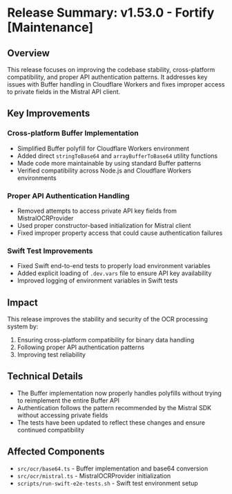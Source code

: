 # Release Summary: v1.53.0 - Fortify [Maintenance]

## Overview

This release focuses on improving the codebase stability, cross-platform compatibility, and proper API authentication patterns. It addresses key issues with Buffer handling in Cloudflare Workers and fixes improper access to private fields in the Mistral API client.

## Key Improvements

### Cross-platform Buffer Implementation

- Simplified Buffer polyfill for Cloudflare Workers environment
- Added direct `stringToBase64` and `arrayBufferToBase64` utility functions
- Made code more maintainable by using standard Buffer patterns
- Verified compatibility across Node.js and Cloudflare Workers environments

### Proper API Authentication Handling

- Removed attempts to access private API key fields from MistralOCRProvider
- Used proper constructor-based initialization for Mistral client
- Fixed improper property access that could cause authentication failures

### Swift Test Improvements 

- Fixed Swift end-to-end tests to properly load environment variables
- Added explicit loading of `.dev.vars` file to ensure API key availability
- Improved logging of environment variables in Swift tests

## Impact

This release improves the stability and security of the OCR processing system by:

1. Ensuring cross-platform compatibility for binary data handling
2. Following proper API authentication patterns
3. Improving test reliability

## Technical Details

- The Buffer implementation now properly handles polyfills without trying to reimplement the entire Buffer API
- Authentication follows the pattern recommended by the Mistral SDK without accessing private fields
- The tests have been updated to reflect these changes and ensure continued compatibility

## Affected Components

- `src/ocr/base64.ts` - Buffer implementation and base64 conversion
- `src/ocr/mistral.ts` - MistralOCRProvider initialization
- `scripts/run-swift-e2e-tests.sh` - Swift test environment setup